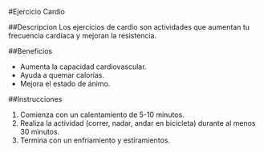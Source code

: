 #Ejercicio Cardio

##Descripcion
Los ejercicios de cardio son actividades que aumentan tu frecuencia cardíaca y mejoran la resistencia.

##Beneficios
- Aumenta la capacidad cardiovascular.
- Ayuda a quemar calorías.
- Mejora el estado de ánimo.

##Instrucciones
1. Comienza con un calentamiento de 5-10 minutos.
2. Realiza la actividad (correr, nadar, andar en bicicleta) durante al menos 30 minutos.
3. Termina con un enfriamiento y estiramientos.


